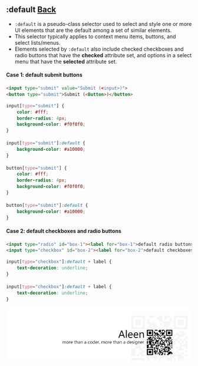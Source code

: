 ## :default [**Back**](./../pseudoClass.md)

- `:default` is a pseudo-class selector used to select and style one or more UI elements that are the default among a set of similar elements.
- This selector typically applies to context menu items, buttons, and select lists/menus.
- Elements selected by `:default` also include checked checkboxes and radio buttons that have the **checked** attribute set, and options in a select menu that have the **selected** attribute set. 

#### Case 1: default submit buttons

```html
<input type="submit" value="Submit (<input>)">
<button type="submit">Submit (<Button>)</button>
```

```css
input[type="submit"] {
    color: #fff;
    border-radius: 4px;
    background-color: #f0f0f0;
}

input[type="submit"]:default {
    background-color: #a10000;
}

button[type="submit"] {
    color: #fff;
    border-radius: 4px;
    background-color: #f0f0f0;
}

button[type="submit"]:default {
    background-color: #a10000;
}
```

#### Case 2: default checkboxes and radio buttons

```html
<input type="radio" id="box-1"><label for="box-1">default radio buttons</label>
<input type="checkbox" id="box-2"><label for="box-2">default checkboxes</label>
```

```css
input[type="checkbox"]:default + label {
    text-decoration: underline;
}

input[type="checkbox"]:default + label {
    text-decoration: underline;
}
```


<a href="http://aleen42.github.io/" target="_blank" ><img src="./../../../pic/tail.gif"></a>